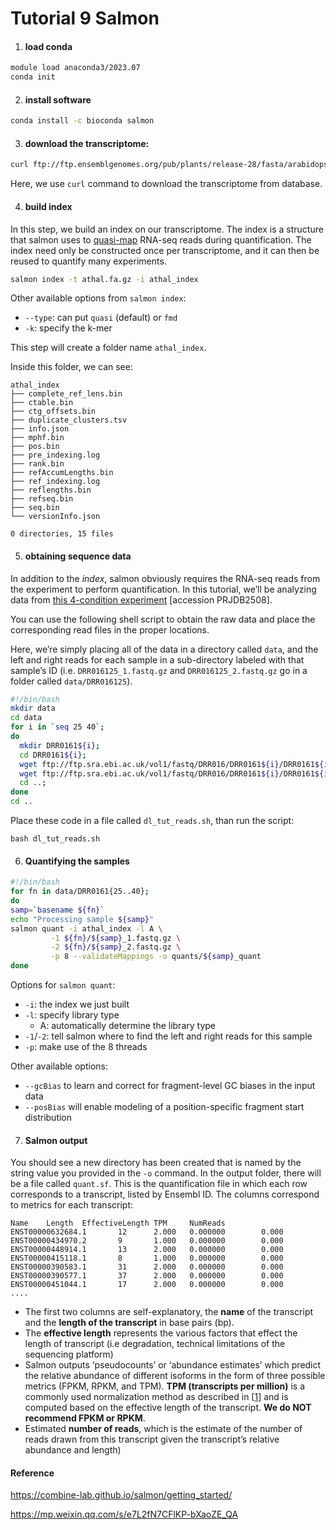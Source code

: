 # Tutorial 9 Salmon

1. #### **load conda**

```bash
module load anaconda3/2023.07
conda init
```

2. #### **install software**

`````bash
conda install -c bioconda salmon
`````

3. #### **download the transcriptome:**

```bash
curl ftp://ftp.ensemblgenomes.org/pub/plants/release-28/fasta/arabidopsis_thaliana/cdna/Arabidopsis_thaliana.TAIR10.28.cdna.all.fa.gz -o athal.fa.gz
```

Here, we use `curl` command to download the transcriptome from database. 

4. #### **build index**

In this step, we build an index on our transcriptome. The index is a structure that salmon uses to [quasi-map](http://bioinformatics.oxfordjournals.org/content/32/12/i192.abstract) RNA-seq reads during quantification. The index need only be constructed once per transcriptome, and it can then be reused to quantify many experiments. 

```bash
salmon index -t athal.fa.gz -i athal_index
```

Other available options from `salmon index`:

* `--type`: can put `quasi` (default) or `fmd` 
* `-k`: specify the k-mer

This step will create a folder name `athal_index`.

Inside this folder, we can see:

```
athal_index
├── complete_ref_lens.bin
├── ctable.bin
├── ctg_offsets.bin
├── duplicate_clusters.tsv
├── info.json
├── mphf.bin
├── pos.bin
├── pre_indexing.log
├── rank.bin
├── refAccumLengths.bin
├── ref_indexing.log
├── reflengths.bin
├── refseq.bin
├── seq.bin
└── versionInfo.json

0 directories, 15 files
```



5. #### obtaining sequence data

In addition to the *index*, salmon obviously requires the RNA-seq reads from the experiment to perform quantification. In this tutorial, we’ll be analyzing data from [this 4-condition experiment](https://www.ebi.ac.uk/ena/data/view/DRP001761) [accession PRJDB2508]. 

You can use the following shell script to obtain the raw data and place the corresponding read files in the proper locations. 

Here, we’re simply placing all of the data in a directory called `data`, and the left and right reads for each sample in a sub-directory labeled with that sample’s ID (i.e. `DRR016125_1.fastq.gz` and `DRR016125_2.fastq.gz` go in a folder called `data/DRR016125`).

```bash
#!/bin/bash
mkdir data
cd data
for i in `seq 25 40`; 
do 
  mkdir DRR0161${i}; 
  cd DRR0161${i}; 
  wget ftp://ftp.sra.ebi.ac.uk/vol1/fastq/DRR016/DRR0161${i}/DRR0161${i}_1.fastq.gz; 
  wget ftp://ftp.sra.ebi.ac.uk/vol1/fastq/DRR016/DRR0161${i}/DRR0161${i}_2.fastq.gz; 
  cd ..; 
done
cd .. 
```

Place these code in a file called `dl_tut_reads.sh`, than run the script:

`````
bash dl_tut_reads.sh
`````

6. #### Quantifying the samples

```Bash
#!/bin/bash
for fn in data/DRR0161{25..40};
do
samp=`basename ${fn}`
echo "Processing sample ${samp}"
salmon quant -i athal_index -l A \
         -1 ${fn}/${samp}_1.fastq.gz \
         -2 ${fn}/${samp}_2.fastq.gz \
         -p 8 --validateMappings -o quants/${samp}_quant
done 
```

Options for `salmon quant`:

- `-i`: the index we just built
- `-l`: specify library type
  - A: automatically determine the library type
- `-1`/`-2`: tell salmon where to find the left and right reads for this sample
- `-p`: make use of the 8 threads

Other available options:

* `--gcBias` to learn and correct for fragment-level GC biases in the input data
* `--posBias` will enable modeling of a position-specific fragment start distribution

7. #### Salmon output

You should see a new directory has been created that is named by the string value you provided in the `-o` command. In the output folder, there will be a file called `quant.sf`. This is the quantification file in which each row corresponds to a transcript, listed by Ensembl ID. The columns correspond to metrics for each transcript:

`````
Name    Length  EffectiveLength TPM     NumReads
ENST00000632684.1       12      2.000   0.000000        0.000
ENST00000434970.2       9       1.000   0.000000        0.000
ENST00000448914.1       13      2.000   0.000000        0.000
ENST00000415118.1       8       1.000   0.000000        0.000
ENST00000390583.1       31      2.000   0.000000        0.000
ENST00000390577.1       37      2.000   0.000000        0.000
ENST00000451044.1       17      2.000   0.000000        0.000
....
`````

- The first two columns are self-explanatory, the **name** of the transcript and the **length of the transcript** in base pairs (bp).
- The **effective length** represents the various factors that effect the length of transcript (i.e degradation, technical limitations of the sequencing platform)
- Salmon outputs ‘pseudocounts’ or ‘abundance estimates’ which predict the relative abundance of different isoforms in the form of three possible metrics (FPKM, RPKM, and TPM). **TPM (transcripts per million)** is a commonly used normalization method as described in [[1\]](http://www.ncbi.nlm.nih.gov/pmc/articles/PMC2820677/) and is computed based on the effective length of the transcript. **We do NOT recommend FPKM or RPKM**.
- Estimated **number of reads**, which is the estimate of the number of reads drawn from this transcript given the transcript’s relative abundance and length)



#### Reference

https://combine-lab.github.io/salmon/getting_started/

https://mp.weixin.qq.com/s/e7L2fN7CFlKP-bXaoZE_QA
